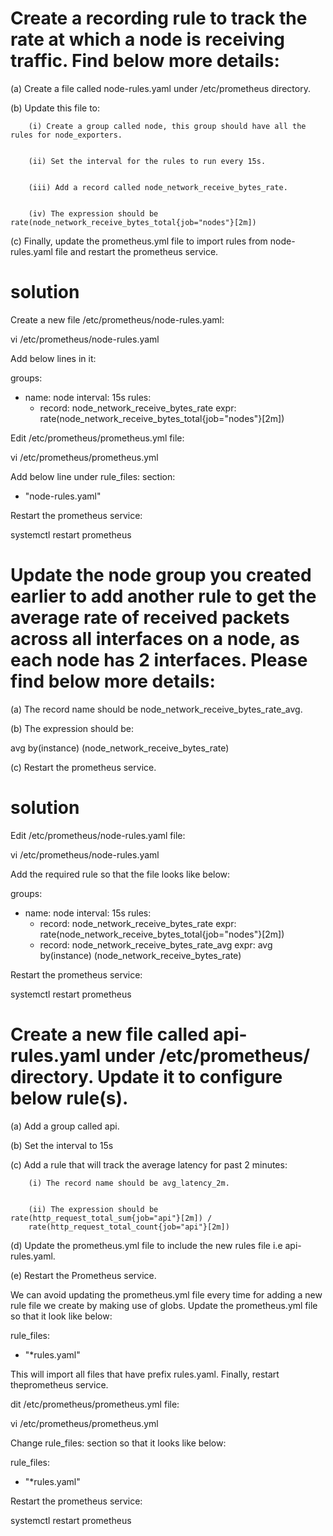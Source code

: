 # Create a recording rule to track the rate at which a node is receiving traffic. Find below more details:



  (a) Create a file called node-rules.yaml under /etc/prometheus directory.


  (b) Update this file to:


        (i) Create a group called node, this group should have all the rules for node_exporters.


        (ii) Set the interval for the rules to run every 15s.


        (iii) Add a record called node_network_receive_bytes_rate.


        (iv) The expression should be rate(node_network_receive_bytes_total{job="nodes"}[2m])


  (c) Finally, update the prometheus.yml file to import rules from node-rules.yaml file and restart the prometheus service.
  # solution


Create a new file /etc/prometheus/node-rules.yaml:


vi /etc/prometheus/node-rules.yaml



Add below lines in it:


groups:
  - name: node
    interval: 15s
    rules:
      - record: node_network_receive_bytes_rate
        expr: rate(node_network_receive_bytes_total{job="nodes"}[2m])



Edit /etc/prometheus/prometheus.yml file:


vi /etc/prometheus/prometheus.yml



Add below line under rule_files: section:


  - "node-rules.yaml"



Restart the prometheus service:


systemctl restart prometheus


# Update the node group you created earlier to add another rule to get the average rate of received packets across all interfaces on a node, as each node has 2 interfaces. Please find below more details:



  (a) The record name should be node_network_receive_bytes_rate_avg.


  (b) The expression should be:


avg by(instance) (node_network_receive_bytes_rate)



  (c) Restart the prometheus service.

  # solution
  Edit /etc/prometheus/node-rules.yaml file:


vi /etc/prometheus/node-rules.yaml



Add the required rule so that the file looks like below:


groups:
  - name: node
    interval: 15s
    rules:
      - record: node_network_receive_bytes_rate
        expr: rate(node_network_receive_bytes_total{job="nodes"}[2m])
      - record: node_network_receive_bytes_rate_avg
        expr: avg by(instance) (node_network_receive_bytes_rate)



Restart the prometheus service:


systemctl restart prometheus




# Create a new file called api-rules.yaml under /etc/prometheus/ directory. Update it to configure below rule(s).



  (a) Add a group called api.


  (b) Set the interval to 15s


  (c) Add a rule that will track the average latency for past 2 minutes:


        (i) The record name should be avg_latency_2m.


        (ii) The expression should be rate(http_request_total_sum{job="api"}[2m]) /
        rate(http_request_total_count{job="api"}[2m])


  (d) Update the prometheus.yml file to include the new rules file i.e api-rules.yaml.


  (e) Restart the Prometheus service.


  We can avoid updating the prometheus.yml file every time for adding a new rule file we create by making use of globs. Update the prometheus.yml file so that it look like below:



rule_files:
  - "*rules.yaml"



This will import all files that have prefix rules.yaml. Finally, restart theprometheus service.

dit /etc/prometheus/prometheus.yml file:


vi /etc/prometheus/prometheus.yml



Change rule_files: section so that it looks like below:


rule_files:
  - "*rules.yaml"



Restart the prometheus service:


systemctl restart prometheus